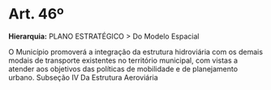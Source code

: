 # Art. 46º

**Hierarquia:** PLANO ESTRATÉGICO > Do Modelo Espacial

O Município promoverá a integração da estrutura hidroviária com os demais modais de transporte existentes no território municipal, com vistas a atender aos objetivos das políticas de mobilidade e de planejamento urbano.
Subseção IV
Da Estrutura Aeroviária






